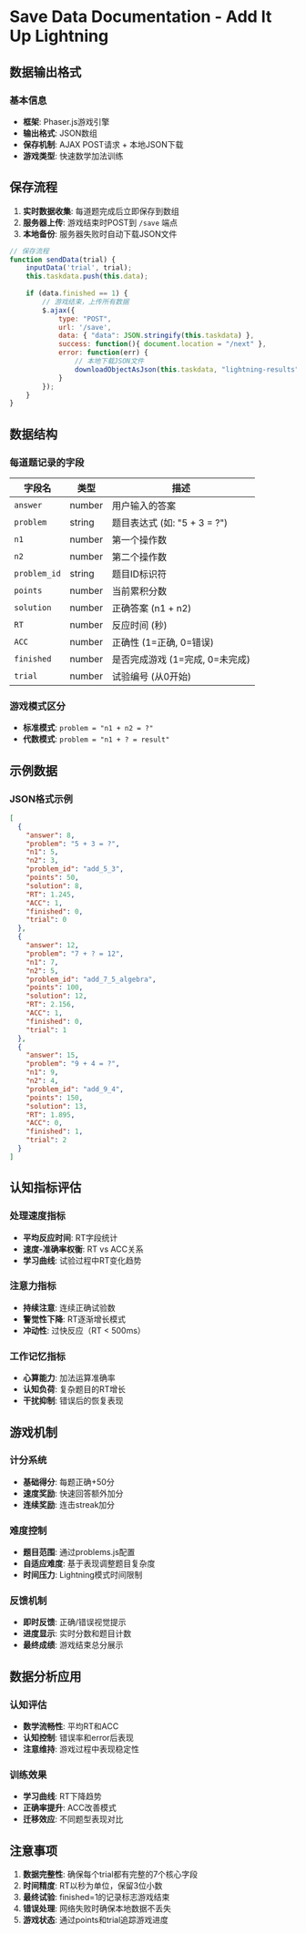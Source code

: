 # Save Data Documentation - Add It Up Lightning

## 数据输出格式

### 基本信息
- **框架**: Phaser.js游戏引擎
- **输出格式**: JSON数组
- **保存机制**: AJAX POST请求 + 本地JSON下载
- **游戏类型**: 快速数学加法训练

## 保存流程

1. **实时数据收集**: 每道题完成后立即保存到数组
2. **服务器上传**: 游戏结束时POST到 `/save` 端点
3. **本地备份**: 服务器失败时自动下载JSON文件

```javascript
// 保存流程
function sendData(trial) {
    inputData('trial', trial);
    this.taskdata.push(this.data);
    
    if (data.finished == 1) {
        // 游戏结束，上传所有数据
        $.ajax({
            type: "POST", 
            url: '/save',
            data: { "data": JSON.stringify(this.taskdata) },
            success: function(){ document.location = "/next" },
            error: function(err) {
                // 本地下载JSON文件
                downloadObjectAsJson(this.taskdata, "lightning-results");
            }
        });
    }
}
```

## 数据结构

### 每道题记录的字段

| 字段名 | 类型 | 描述 |
|--------|------|------|
| `answer` | number | 用户输入的答案 |
| `problem` | string | 题目表达式 (如: "5 + 3 = ?") |
| `n1` | number | 第一个操作数 |
| `n2` | number | 第二个操作数 |
| `problem_id` | string | 题目ID标识符 |
| `points` | number | 当前累积分数 |
| `solution` | number | 正确答案 (n1 + n2) |
| `RT` | number | 反应时间 (秒) |
| `ACC` | number | 正确性 (1=正确, 0=错误) |
| `finished` | number | 是否完成游戏 (1=完成, 0=未完成) |
| `trial` | number | 试验编号 (从0开始) |

### 游戏模式区分
- **标准模式**: `problem = "n1 + n2 = ?"`
- **代数模式**: `problem = "n1 + ? = result"`

## 示例数据

### JSON格式示例

```json
[
  {
    "answer": 8,
    "problem": "5 + 3 = ?",
    "n1": 5,
    "n2": 3, 
    "problem_id": "add_5_3",
    "points": 50,
    "solution": 8,
    "RT": 1.245,
    "ACC": 1,
    "finished": 0,
    "trial": 0
  },
  {
    "answer": 12,
    "problem": "7 + ? = 12", 
    "n1": 7,
    "n2": 5,
    "problem_id": "add_7_5_algebra",
    "points": 100,
    "solution": 12,
    "RT": 2.156,
    "ACC": 1,
    "finished": 0,
    "trial": 1
  },
  {
    "answer": 15,
    "problem": "9 + 4 = ?",
    "n1": 9,
    "n2": 4,
    "problem_id": "add_9_4",
    "points": 150,
    "solution": 13,
    "RT": 1.895,
    "ACC": 0,
    "finished": 1,
    "trial": 2
  }
]
```

## 认知指标评估

### 处理速度指标
- **平均反应时间**: RT字段统计
- **速度-准确率权衡**: RT vs ACC关系
- **学习曲线**: 试验过程中RT变化趋势

### 注意力指标  
- **持续注意**: 连续正确试验数
- **警觉性下降**: RT逐渐增长模式
- **冲动性**: 过快反应（RT < 500ms）

### 工作记忆指标
- **心算能力**: 加法运算准确率
- **认知负荷**: 复杂题目的RT增长
- **干扰抑制**: 错误后的恢复表现

## 游戏机制

### 计分系统
- **基础得分**: 每题正确+50分
- **速度奖励**: 快速回答额外加分
- **连续奖励**: 连击streak加分

### 难度控制
- **题目范围**: 通过problems.js配置
- **自适应难度**: 基于表现调整题目复杂度
- **时间压力**: Lightning模式时间限制

### 反馈机制
- **即时反馈**: 正确/错误视觉提示
- **进度显示**: 实时分数和题目计数
- **最终成绩**: 游戏结束总分展示

## 数据分析应用

### 认知评估
- **数学流畅性**: 平均RT和ACC
- **认知控制**: 错误率和error后表现
- **注意维持**: 游戏过程中表现稳定性

### 训练效果
- **学习曲线**: RT下降趋势
- **正确率提升**: ACC改善模式
- **迁移效应**: 不同题型表现对比

## 注意事项

1. **数据完整性**: 确保每个trial都有完整的7个核心字段
2. **时间精度**: RT以秒为单位，保留3位小数
3. **最终试验**: finished=1的记录标志游戏结束
4. **错误处理**: 网络失败时确保本地数据不丢失
5. **游戏状态**: 通过points和trial追踪游戏进度